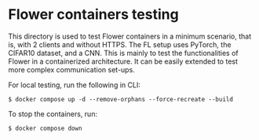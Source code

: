 # Flower containers testing

This directory is used to test Flower containers in a minimum scenario, that is, with 2 clients and without HTTPS. The FL setup uses PyTorch, the CIFAR10 dataset, and a CNN. This is mainly to test the functionalities of Flower in a containerized architecture. It can be easily extended to test more complex communication set-ups.

For local testing, run the following in CLI:
``` shell
$ docker compose up -d --remove-orphans --force-recreate --build
```

To stop the containers, run:
``` shell
$ docker compose down
```